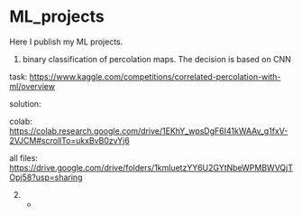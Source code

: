 # ML_projects
Here I publish my ML projects.

1) binary classification of percolation maps. The decision is based on CNN

task: https://www.kaggle.com/competitions/correlated-percolation-with-ml/overview

solution: 

  colab: https://colab.research.google.com/drive/1EKhY_wpsDgF6I41kWAAv_g1fxV-2VJCM#scrollTo=ukxBvB0zvYj6

  all files: https://drive.google.com/drive/folders/1kmluetzYY6U2GYtNbeWPMBWVQjTOpj58?usp=sharing

2) -



